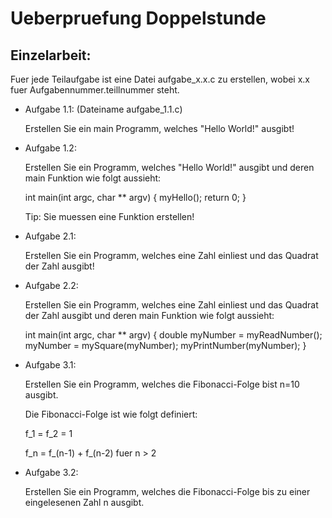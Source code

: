 
# Ueberpruefung Doppelstunde

## Einzelarbeit:

Fuer jede Teilaufgabe ist eine Datei aufgabe_x.x.c zu erstellen, wobei x.x fuer Aufgabennummer.teillnummer steht.

* Aufgabe 1.1: (Dateiname aufgabe_1.1.c)
  
  Erstellen Sie ein main Programm, welches "Hello World!" ausgibt!

* Aufgabe 1.2:

  Erstellen Sie ein Programm, welches "Hello World!" ausgibt und deren main Funktion wie folgt aussieht:

  int main(int argc, char ** argv) {
    myHello();
    return 0;
  }

  Tip: Sie muessen eine Funktion erstellen!

* Aufgabe 2.1: 

  Erstellen Sie ein Programm, welches eine Zahl einliest und das Quadrat der Zahl ausgibt!

* Aufgabe 2.2:

  Erstellen Sie ein Programm, welches eine Zahl einliest und das Quadrat der Zahl ausgibt und deren main Funktion wie folgt aussieht:

  int main(int argc, char ** argv) {
    double myNumber = myReadNumber();
    myNumber = mySquare(myNumber);
    myPrintNumber(myNumber);
  }

* Aufgabe 3.1:

  Erstellen Sie ein Programm, welches die Fibonacci-Folge bist n=10 ausgibt.

  Die Fibonacci-Folge ist wie folgt definiert:

  f_1 = f_2 = 1
  
  f_n = f_(n-1) + f_(n-2) fuer n > 2

* Aufgabe 3.2:

  Erstellen Sie ein Programm, welches die Fibonacci-Folge bis zu einer eingelesenen Zahl n ausgibt.
